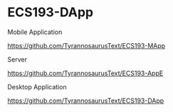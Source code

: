 # ECS193-DApp
Mobile Application

https://github.com/TyrannosaurusText/ECS193-MApp 

Server

https://github.com/TyrannosaurusText/ECS193-AppE 

Desktop Application

https://github.com/TyrannosaurusText/ECS193-DApp
